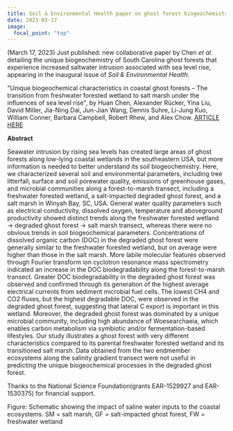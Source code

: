 ```yaml
---
title: Soil & Environmental Health paper on ghost forest biogeochemistry
date: 2023-03-17
image:
  focal_point: "top"
---
```

(March 17, 2023) Just published: new collaborative paper by Chen <i>et al.</i> detailing the unique biogeochemistry of South Carolina ghost forests that experience increased saltwater intrusion associated with sea level rise, appearing in the inaugural issue of <i>Soil & Environmental Health</i>.  

<!--more-->

"Unique biogeochemical characteristics in coastal ghost forests – The transition from freshwater forested wetland to salt marsh under the influences of sea level rise", by Huan Chen, Alexander Rücker, Yina Liu, David Miller, Jia-Ning Dai, Jun-Jian Wang, Dennis Suhre, Li-Jung Kuo, William Conner, Barbara Campbell, Robert Rhew, and Alex Chow.  [ARTICLE HERE](https://www.sciencedirect.com/science/article/pii/S2949919423000055)

<b>Abstract</b>

Seawater intrusion by rising sea levels has created large areas of ghost forests along low-lying coastal wetlands in the southeastern USA, but more information is needed to better understand its soil biogeochemistry. Here, we characterized several soil and environmental parameters, including tree litterfall, surface and soil porewater quality, emissions of greenhouse gases, and microbial communities along a forest-to-marsh transect, including a freshwater forested wetland, a salt-impacted degraded ghost forest, and a salt marsh in Winyah Bay, SC, USA. General water quality parameters such as electrical conductivity, dissolved oxygen, temperature and aboveground productivity showed distinct trends along the freshwater forested wetland → degraded ghost forest → salt marsh transect, whereas there were no obvious trends in soil biogeochemical parameters. Concentrations of dissolved organic carbon (DOC) in the degraded ghost forest were generally similar to the freshwater forested wetland, but on average were higher than those in the salt marsh. More labile molecular features observed through Fourier transform ion cyclotron resonance mass spectrometry indicated an increase in the DOC biodegradability along the forest-to-marsh transect. Greater DOC biodegradability in the degraded ghost forest was observed and confirmed through its generation of the highest average electrical currents from sediment microbial fuel cells. The lowest CH4 and CO2 fluxes, but the highest degradable DOC, were observed in the degraded ghost forest, suggesting that lateral C export is important in this wetland. Moreover, the degraded ghost forest was dominated by a unique microbial community, including high abundance of Woesearchaeia, which enables carbon metabolism via symbiotic and/or fermentation-based lifestyles. Our study illustrates a ghost forest with very different characteristics compared to its parental freshwater forested wetland and its transitioned salt marsh. Data obtained from the two endmember ecosystems along the salinity gradient transect were not useful in predicting the unique biogeochemical processes in the degraded ghost forest. 
 
Thanks to the National Science Foundation(grants EAR-1529927 and EAR-1530375) for financial support.

Figure: Schematic showing the impact of saline water inputs to the coastal ecosystems.  SM = salt marsh, GF = salt-impacted ghost forest, FW = freshwater wetland

